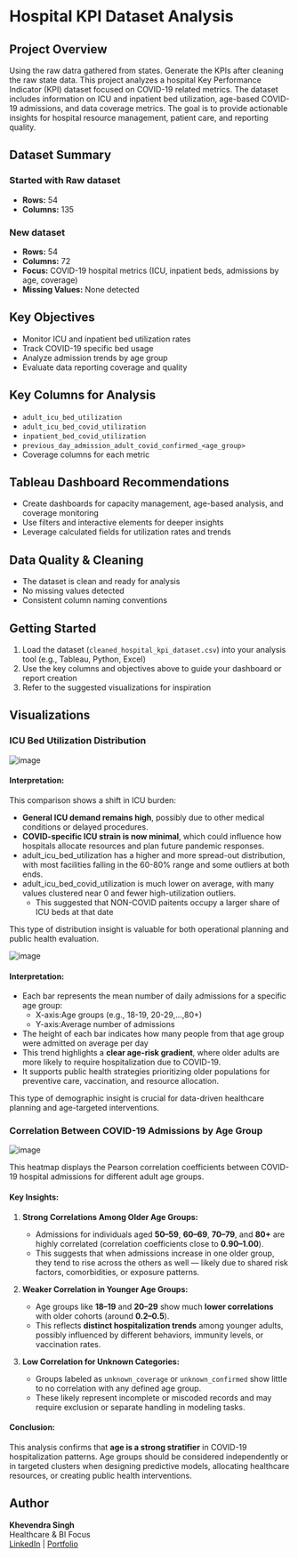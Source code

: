 # Hospital KPI Dataset Analysis

## Project Overview
Using the raw datra gathered from states. Generate the KPIs after cleaning the raw state data. This project analyzes a hospital Key Performance Indicator (KPI) dataset focused on COVID-19 related metrics. The dataset includes information on ICU and inpatient bed utilization, age-based COVID-19 admissions, and data coverage metrics. The goal is to provide actionable insights for hospital resource management, patient care, and reporting quality.

## Dataset Summary
### Started with Raw dataset 
- **Rows:** 54
- **Columns:** 135 

### New dataset 
- **Rows:** 54
- **Columns:** 72
- **Focus:** COVID-19 hospital metrics (ICU, inpatient beds, admissions by age, coverage)
- **Missing Values:** None detected

## Key Objectives
- Monitor ICU and inpatient bed utilization rates
- Track COVID-19 specific bed usage
- Analyze admission trends by age group
- Evaluate data reporting coverage and quality

## Key Columns for Analysis
- `adult_icu_bed_utilization`
- `adult_icu_bed_covid_utilization`
- `inpatient_bed_covid_utilization`
- `previous_day_admission_adult_covid_confirmed_<age_group>`
- Coverage columns for each metric

## Tableau Dashboard Recommendations
- Create dashboards for capacity management, age-based analysis, and coverage monitoring
- Use filters and interactive elements for deeper insights
- Leverage calculated fields for utilization rates and trends

## Data Quality & Cleaning
- The dataset is clean and ready for analysis
- No missing values detected
- Consistent column naming conventions

## Getting Started
1. Load the dataset (`cleaned_hospital_kpi_dataset.csv`) into your analysis tool (e.g., Tableau, Python, Excel)
2. Use the key columns and objectives above to guide your dashboard or report creation
3. Refer to the suggested visualizations for inspiration

##  Visualizations

### ICU Bed Utilization Distribution
![image](https://github.com/user-attachments/assets/19a46caa-36d5-4d48-bebe-c569bc1a0c20)

#### **Interpretation:**

This comparison shows a shift in ICU burden:
- **General ICU demand remains high**, possibly due to other medical conditions or delayed procedures.
- **COVID-specific ICU strain is now minimal**, which could influence how hospitals allocate resources and plan future pandemic responses.
- adult_icu_bed_utilization has a higher and more spread-out distribution, with most facilities falling in the 60-80% range and some outliers at both ends. 
- adult_icu_bed_covid_utilization is much lower on average, with many values clustered near 0 and fewer high-utilization outliers. 
    - This suggested that NON-COVID paitents occupy a larger share of ICU beds at that date 

This type of distribution insight is valuable for both operational planning and public health evaluation.

![image](https://github.com/user-attachments/assets/d2c6012a-b474-45c6-80ca-e2f33cf51a77)

#### **Interpretation:**

- Each bar represents the mean number of daily admissions for a specific age group:
    - X-axis:Age groups (e.g., 18-19, 20-29,...,80+)
    - Y-axis:Average number of admissions 
- The height of each bar indicates how many people from that age group were admitted on average per day
- This trend highlights a **clear age-risk gradient**, where older adults are more likely to require hospitalization due to COVID-19.
- It supports public health strategies prioritizing older populations for preventive care, vaccination, and resource allocation.

This type of demographic insight is crucial for data-driven healthcare planning and age-targeted interventions.

### Correlation Between COVID-19 Admissions by Age Group
![image](https://github.com/user-attachments/assets/d4527fd2-92f8-4389-94d2-4f268cacdf3d)

This heatmap displays the Pearson correlation coefficients between COVID-19 hospital admissions for different adult age groups.

#### **Key Insights:**

1. **Strong Correlations Among Older Age Groups:**
   - Admissions for individuals aged **50–59**, **60–69**, **70–79**, and **80+** are highly correlated (correlation coefficients close to **0.90–1.00**).
   - This suggests that when admissions increase in one older group, they tend to rise across the others as well — likely due to shared risk factors, comorbidities, or exposure patterns.

2. **Weaker Correlation in Younger Age Groups:**
   - Age groups like **18–19** and **20–29** show much **lower correlations** with older cohorts (around **0.2–0.5**).
   - This reflects **distinct hospitalization trends** among younger adults, possibly influenced by different behaviors, immunity levels, or vaccination rates.

3. **Low Correlation for Unknown Categories:**
   - Groups labeled as `unknown_coverage` or `unknown_confirmed` show little to no correlation with any defined age group.
   - These likely represent incomplete or miscoded records and may require exclusion or separate handling in modeling tasks.

#### **Conclusion:**

This analysis confirms that **age is a strong stratifier** in COVID-19 hospitalization patterns. Age groups should be considered independently or in targeted clusters when designing predictive models, allocating healthcare resources, or creating public health interventions.

## Author
**Khevendra Singh**  
Healthcare & BI Focus  
[LinkedIn](https://www.linkedin.com/in/khevendra-singh-a7054b305/) | [Portfolio](2)
